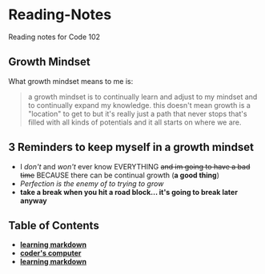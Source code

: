 # Reading-Notes
Reading notes for Code 102 

## Growth Mindset 
What growth mindset means to me is: 
> a growth mindset is to continually learn and adjust to my mindset and to continually expand my knowledge. this doesn't mean growth is a "location" to get to but it's really just a path that never stops that's filled with all kinds of potentials and it all starts on where we are. 

## 3 Reminders to keep myself in a growth mindset
- I *don't* and *won't* ever know EVERYTHING ~~and im going to have a bad time~~ BECAUSE there can be continual growth (**a good thing**)
- *Perfection is the enemy of to trying to grow*
- **take a break when you hit a road block... it's going to break later anyway**

## Table of Contents
- **[learning markdown](learning_markdown.md)**
- **[coder's computer](coders_computer.md)**
- **[learning markdown](learning_markdown.md)**
